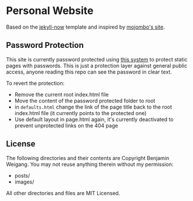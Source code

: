 # Personal Website

Based on the [jekyll-now](https://github.com/barryclark/jekyll-now) template
and inspired by [mojombo's site](https://github.com/mojombo/mojombo.github.io).

## Password Protection

This site is currently password protected using [this system](https://github.com/matteobrusa/Password-protection-for-static-pages)
to protect static pages with passwords. This is just a protection layer against
general public access, anyone reading this repo can see the password in clear
text.

To revert the protection:
* Remove the current root index.html file
* Move the content of the password protected folder to root
* in `defaults.html` change the link of the page title back to the root
  index.html file (it currently points to the protected one)
* Use default layout in page.html again, it's currently deactivated to prevent
  unprotected links on the 404 page

## License

The following directories and their contents are Copyright Benjamin Weigang.
You may not reuse anything therein without my permission:

* posts/
* images/

All other directories and files are MIT Licensed.
